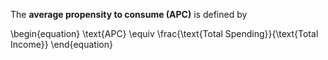 The **average propensity to consume (APC)** is defined by

\begin{equation}
\text{APC} \equiv \frac{\text{Total Spending}}{\text{Total Income}}
\end{equation}